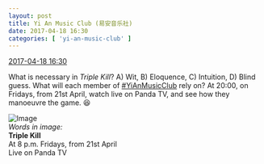 ```yaml
---
layout: post
title: Yi An Music Club (易安音乐社)
date: 2017-04-18 16:30
categories: [ 'yi-an-music-club' ]
---
```


<div class="weibo-info">
  <a href="http://weibo.com/6094546964/EF5oHEsH9">2017-04-18 16:30</a>
</div>

What is necessary in *Triple Kill*? A) Wit, B) Eloquence, C) Intuition, D) Blind guess. What will each member of [#YiAnMusicClub](http://weibo.com/p/100808beae2e3e05b17b64f63ebedca39f19b2) rely on? At 20:00, on Fridays, from 21st April, watch live on Panda TV, and see how they manoeuvre the game. :laughing:

<!-- more -->

![Image](https://wx3.sinaimg.cn/mw690/006Es64Aly1fepya6x8v8j31jk2bc4qv.jpg)  
*Words in image:*  
**Triple Kill**  
At 8 p.m. Fridays, from 21st April  
Live on Panda TV
